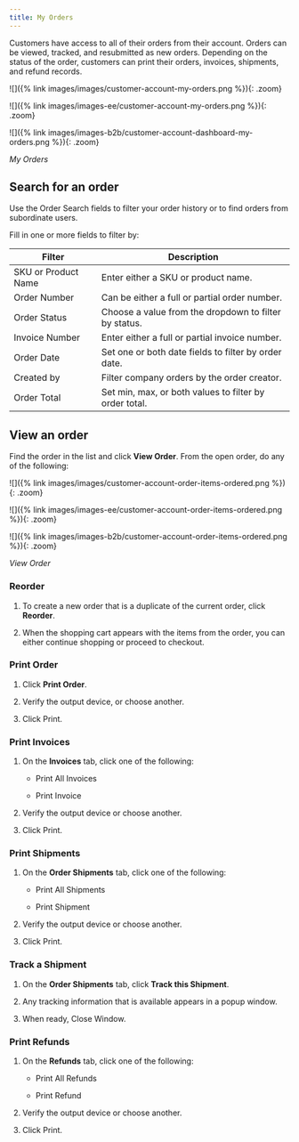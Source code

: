 ```yaml
---
title: My Orders
---
```


Customers have access to all of their orders from their account. Orders can be viewed, tracked, and resubmitted as new orders. Depending on the status of the order, customers can print their orders, invoices, shipments, and refund records.

<!--{% if "Default.CE Only" contains site.edition %}-->
![]({% link images/images/customer-account-my-orders.png %}){: .zoom}
<!--{% endif %}-->
<!--{% if "Default.EE Only" contains site.edition %}-->
![]({% link images/images-ee/customer-account-my-orders.png %}){: .zoom}
<!--{% endif %}-->
<!--{% if "Default.B2B Only" contains site.edition %}-->
![]({% link images/images-b2b/customer-account-dashboard-my-orders.png %}){: .zoom}
<!--{% endif %}-->
_My Orders_

<!--{% if "Default.B2B Only" contains site.edition %}-->
## Search for an order

Use the Order Search fields to filter your order history or to find orders from subordinate users.

Fill in one or more fields to filter by:

| Filter | Description |
| -- | -- |
| SKU or Product Name | Enter either a SKU or product name. |
| Order Number | Can be either a full or partial order number. |
| Order Status | Choose a value from the dropdown to filter by status. |
| Invoice Number | Enter either a full or partial invoice number. |
| Order Date | Set one or both date fields to filter by order date. |
| Created by | Filter company orders by the order creator. |
| Order Total | Set min, max, or both values to filter by order total. |
<!--{% endif %}-->
## View an order

Find the order in the list and click **View Order**. From the open order, do any of the following:

<!--{% if "Default.CE Only" contains site.edition %}-->
![]({% link images/images/customer-account-order-items-ordered.png %}){: .zoom}
<!--{% endif %}-->
<!--{% if "Default.EE Only" contains site.edition %}-->
![]({% link images/images-ee/customer-account-order-items-ordered.png %}){: .zoom}
<!--{% endif %}-->
<!--{% if "Default.B2B Only" contains site.edition %}-->
![]({% link images/images-b2b/customer-account-order-items-ordered.png %}){: .zoom}
<!--{% endif %}-->
_View Order_

### Reorder

1. To create a new order that is a duplicate of the current order, click **Reorder**.

1. When the shopping cart appears with the items from the order, you can either continue shopping or proceed to checkout.

### Print Order

1. Click **Print Order**.

1. Verify the output device, or choose another.

1. Click <span class="btn">Print</span>.

### Print Invoices

1. On the **Invoices** tab, click one of the following:

   -  Print All Invoices

   -  Print Invoice

1. Verify the output device or choose another.

1. Click <span class="btn">Print</span>.

### Print Shipments

1. On the **Order Shipments** tab, click one of the following:

   -  Print All Shipments

   -  Print Shipment

1. Verify the output device or choose another.

1. Click <span class="btn">Print</span>.

### Track a Shipment

1. On the **Order Shipments** tab, click **Track this Shipment**.

1. Any tracking information that is available appears in a popup window.

1. When ready, <span class="btn">Close Window</span>.

### Print Refunds

1. On the **Refunds** tab, click one of the following:

   -  Print All Refunds

   -  Print Refund

1. Verify the output device or choose another.

1. Click <span class="btn">Print</span>.
